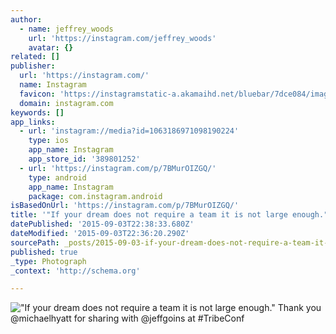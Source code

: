 ```yaml
---
author:
  - name: jeffrey_woods
    url: 'https://instagram.com/jeffrey_woods'
    avatar: {}
related: []
publisher:
  url: 'https://instagram.com/'
  name: Instagram
  favicon: 'https://instagramstatic-a.akamaihd.net/bluebar/7dce084/images/ico/favicon.ico'
  domain: instagram.com
keywords: []
app_links:
  - url: 'instagram://media?id=1063186971098190224'
    type: ios
    app_name: Instagram
    app_store_id: '389801252'
  - url: 'https://instagram.com/p/7BMurOIZGQ/'
    type: android
    app_name: Instagram
    package: com.instagram.android
isBasedOnUrl: 'https://instagram.com/p/7BMurOIZGQ/'
title: '"If your dream does not require a team it is not large enough." Thank you @michaelhyatt for sharing with @jeffgoins at #TribeConf'
datePublished: '2015-09-03T22:38:33.680Z'
dateModified: '2015-09-03T22:36:20.290Z'
sourcePath: _posts/2015-09-03-if-your-dream-does-not-require-a-team-it-is-not-large-enoug.md
published: true
_type: Photograph
_context: 'http://schema.org'

---
```

!["If your dream does not require a team it is not large enough&period;" Thank you &commat;michaelhyatt for sharing with &commat;jeffgoins at &num;TribeConf](https://igcdn-photos-f-a.akamaihd.net/hphotos-ak-xfa1/t51.2885-15/e35/11950742_479937815519685_1720371208_n.jpg)
